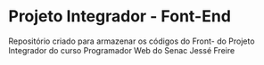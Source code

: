 # Projeto Integrador - Font-End
Repositório criado para armazenar os códigos do Front- do Projeto Integrador do curso Programador Web do Senac Jessé Freire
